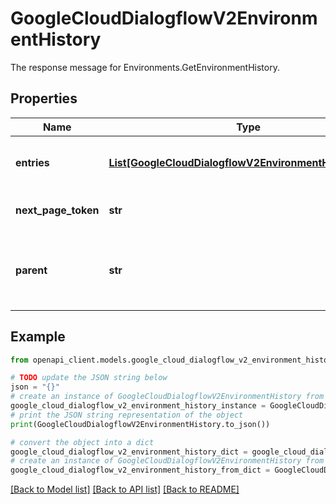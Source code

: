# GoogleCloudDialogflowV2EnvironmentHistory

The response message for Environments.GetEnvironmentHistory.

## Properties

Name | Type | Description | Notes
------------ | ------------- | ------------- | -------------
**entries** | [**List[GoogleCloudDialogflowV2EnvironmentHistoryEntry]**](GoogleCloudDialogflowV2EnvironmentHistoryEntry.md) | Output only. The list of agent environments. There will be a maximum number of items returned based on the page_size field in the request. | [optional] [readonly] 
**next_page_token** | **str** | Output only. Token to retrieve the next page of results, or empty if there are no more results in the list. | [optional] [readonly] 
**parent** | **str** | Output only. The name of the environment this history is for. Supported formats: - &#x60;projects//agent/environments/&#x60; - &#x60;projects//locations//agent/environments/&#x60; The environment ID for the default environment is &#x60;-&#x60;. | [optional] [readonly] 

## Example

```python
from openapi_client.models.google_cloud_dialogflow_v2_environment_history import GoogleCloudDialogflowV2EnvironmentHistory

# TODO update the JSON string below
json = "{}"
# create an instance of GoogleCloudDialogflowV2EnvironmentHistory from a JSON string
google_cloud_dialogflow_v2_environment_history_instance = GoogleCloudDialogflowV2EnvironmentHistory.from_json(json)
# print the JSON string representation of the object
print(GoogleCloudDialogflowV2EnvironmentHistory.to_json())

# convert the object into a dict
google_cloud_dialogflow_v2_environment_history_dict = google_cloud_dialogflow_v2_environment_history_instance.to_dict()
# create an instance of GoogleCloudDialogflowV2EnvironmentHistory from a dict
google_cloud_dialogflow_v2_environment_history_from_dict = GoogleCloudDialogflowV2EnvironmentHistory.from_dict(google_cloud_dialogflow_v2_environment_history_dict)
```
[[Back to Model list]](../README.md#documentation-for-models) [[Back to API list]](../README.md#documentation-for-api-endpoints) [[Back to README]](../README.md)


